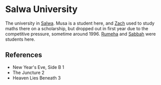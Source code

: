 # Salwa University
The university in [Salwa](wiki/Location/Salwa.md). Musa is a student here, and [Zach](wiki/Person/Zach.md) used to study maths there on a scholarship, but dropped out in first year due to the competitive pressure, sometime around 1996. [Rumeha](wiki/Person/Rumeha.md) and [Sabbah](wiki/Person/Sabbah.md) were students here.

## References
- New Year's Eve, Side B 1
- The Juncture 2
- Heaven Lies Beneath 3
